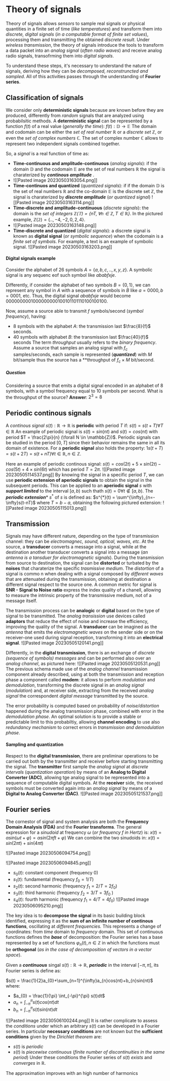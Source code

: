 # Theory of signals
Theory of signals allows *sensors* to sample real signals or physical quantities in a finite set of time (*like temperatures*) and transform them into *discrete, digital signals* (*in a computable format of finite set values*), processing them and transmitting the obtained *discrete result*.
Under *wireless transmission*, the theory of signals introduce the tools to transform a data packet into an *analog signal* (*often radio waves*) and receive analog radio signals, transofrming them into *digital signals*.

To understand these steps, it's necessary to understand the nature of signals, deriving how they can be *decomposed, reconstruncted and sampled*. All of this activities passes through the understanding of **Fourier series**.

## Classification of signals
We consider only **deterministic signals** because are known before they are produced, differently from *random* signals that are analyzed using probabilsitic methods.
A **deterministic signal** can be represented by a function $f(t)$ of a real value (*generally the time*):
									$f(t): \mathbb{D} \rightarrow \mathbb{E}$
The domain and codomain can be either the *set of real number $\mathbb{R}$*  or a *discrete set* $\mathbb{Z}$, or even the *set of complex numbers $\mathbb{C}$.* The set of complex number $\mathbb{C}$ allows to represent two independent signals combined together.

So, a *signal* is a real function of time as: 
- **Time-continuous and amplitude-continuous** (*analog signals*): if the domain $\mathbb{D}$ and the codomain $\mathbb{E}$ are the set of real numbers $\mathbb{R}$ the signal is charaterized by ***continous amplitude*** .
- ![[Pasted image 20230503163054.png]]
- **Time-continuos and quantized**  (*quantized signals*):  if  if the domain $\mathbb{D}$ is  the set of real numbers $\mathbb{R}$ and the co-domain $\mathbb{E}$ is the discrete set $\mathbb{Z}$, the signal is charaterized by ***discrete amplitude*** (*or quantized signal*)
	![[Pasted image 20230503163114.png]]
- **Time-discrete and amplitude-continuous** (*discrete signals*): the domain is the *set of integers $\mathbb{Z(T)} = \{nT, \forall n \in \mathbb{Z}, T \in \mathbb{R}\}$*. In the pictured example, $\mathbb{Z(2)} = \{..,-4,-2,0,2,4\}$. 
- ![[Pasted image 20230503163148.png]]
- **Time-discrete and quantized** (*digital signals*): a discrete signal is known as **digital signal** (*or symbolic sequence*) when the codomain is a *finite set of symbols*. For example, a text is an example of symbolic signal. 
![[Pasted image 20230503163203.png]]

#### Digital signals example
Consider the alphabet of 26 symbols $A = \{a,b,c,..,x,y,z\}$. A symbolic signal is any sequenc eof such symbol like $ababfxje$. 

Differently, if consider the alphabet of two symbols $B = \{0,1\}$, we can represent any symbol in $A$ with a sequence of symbols in $B$ like $a = 0000, b = 0001$, etc. 
Thus, the digital signal $ababfxje$ would become $0000000001000000000100101101110100100100$.

Now, assume a source able to transmit $f$ symbols/second (*symbol frequency*), having:
- 8 symbols with the alphabet $A$: the transmission last $\frac{8}{f}$ seconds.
- 40 symbols with alphabet $B$: the transmission last $\frac{40}{f}$ seconds
The term *throughput* usually refers to the *binary frequency*. Assume a source that samples an analog signal with $f_{c}$ samples/seconds, each sample is represented (***quantized***) with $M$ bit/sample thus the source has a **throughput of $f_{c}\times M$ bit/second. 

##### Question
Considering a source that emits a digital signal encoded in an alphabet of 8 symbols, with a symbol frequency equal to 10 symbols per second. What is the throughput of the source?
**Answer**: $2^{3} = 8$

## Periodic continous signals
A *continous signal* $s(t):\mathbb{R} \rightarrow \mathbb{R}$ is **periodic** with period $T$ if:
					$s(t) = s(t + T) \forall T \in \mathbb{R}$
An example of periodic signal is $s(t) = sin(nt)$ and $s(t)=cos(nt)$ with period $T = \frac{2\pi}{n} (\forall N \in \mathbb{Z})$.
Periodic signals can be studied in the period $[0,T]$ since their behavior remains the same in all its domain of existence. For a **periodic signal** also holds the property:
	1$s(t+T) = s(t+2T) = s(t+nT) \forall t \in \mathbb{R}, n \in \mathbb{Z}$. 

Here an example of periodic continous signal:
$s(t)= cos(2t) + 5 \times sin(2t) - cos(5t) +4 \times sin(6t)$ 
which has period $T = 2\pi$.
![[Pasted image 20230505114537.png]]
By knowing the signal in a specific period $T$, we can use **periodic extension of aperiodic signals** to obtain the signal in the subsequent periods.  This can be applied to an **aperiodic signal** $s$ with ***support limited*** to the interval $[a,b)$ such thath $s(t) = 0 \forall t \notin [a,b)$. The ***periodic extension**** $s^{*}$ of $s$ is defined as:
		$s^{*}(t) = \sum^{\infty}_{n=-\infty}s(t-nT)$ 
where $T = b-a$, obtaining the following pictured extension:
![[Pasted image 20230505115013.png]]

## Transmission
Signals may have different nature, depending on the type of transmission channel: they can be *electromagnec, sound, optical, waves, etc*. 
At the source, a **transducer** converts a message into a signal, while at the destination another transducer converts a signal into a message (*an antenna is a tansduer for electromagnetic signals*). 
During the transmission from source to destination, the signal can be **distorted** or turbated by the **noises** that charaterize the specific *trasmissive medium*. The *distortion* of a signal is commo n when dealing with a signal composed by *different waves* that are attenuated during the transmission, obtaining at destination a different signal respect to the source one. 
A common metric for signal is **SNR - Signal to Noise ratio** express the index quality of a chanell, allowing to measure the intrinsic property of the transmissive medium, not of a message itself. 

The transmission process can be **analogic** or **digital** based on the type of signal to be transmitted. 
The *analog transission* use devices called **adaptors** that reduce the effect of noise and increase the efficiency, improving the quality of the signal. A **transducer** can be imagined as the *antenna* that emits the *electromagnetic waves* on the sender side or on the receiver-one used during signal reception, transforming it into an **electrical signal**. 
![[Pasted image 20230505120141.png]]
 
Differently, in the **digital transmission**, there is an exchange of *discrete (sequence of symbols) messages* and can be performed also over an *analog channel*, as pictured here:
![[Pasted image 20230505120531.png]]
The previous schema made use of the *analog channel* transmission component already described, using at both the transmission and reception phase a component called **modem**: it allows to perform *modulation* and *demodulation*, transforming the discrete signal in an *analog signal* (*modulation*) and, at receiver side, extracting from the received *analog signal* the correspondent *digital message* transmitted by the source. 

The error probability is computed based on probability of *noise/distortion* happened during the analog transmission phase, combined with error in the *demodulation phase*. An optimal solution is to provide a stable or predictable limit to this probabiltiy, allowing **channel encoding** to use also *redundancy mechanism* to correct errors in *transmission and demodulation phase*.


#### Sampling and quantization
Respect to the **digital transmission**, there are preliminar operations to be carried out both by the transmitter and receiver before starting transmitting the signal.
The **transmitter** first sample the *analog signal* at *discrete intervals* (*quantization operation*) by means of an **Analog to Digital Converter (ADC)**, allowing tge analog signal to be represented into a sequence of computable digital symbols.
At the **receiver** side, the received symbols must be converted again into an *analog signal* by means of a **Digital to Analog Converter (DAC)**.
![[Pasted image 20230505121537.png]]


## Fourier series
The cornestor of signal and system analysis are both the **Frequency Domain Analysis (FDA)** and the **Fourier transforms**.
The general expression for a *sinudoid* at frequency $\omega$ (*or frequency $f$ in Hertz*) is:
$x(t)=\alpha sin(\omega t + \varphi) = \alpha sin(2\pi ft + \varphi)$
We can combine the two sinudoids in:
$x(t) = sin(2\pi t) + sin(4\pi t)$

![[Pasted image 20230506094754.png]]

![[Pasted image 20230506094845.png]]

- $s_{0}(t)$: constant component (frequency 0)
- $s_{1}(t)$: fundamental (frequency $f_{0}= 1/T$)
- $s_{2}(t)$: second harmonic (frequency $f_{1}= 2/T=2f_{0}$)
- $s_{3}(t)$: third harmonic (frequency $f_{2}= 3/T=3f_{0}$ )
- $s_{4}(t)$: fourth harmonic (frequency $f_{1}= 4/T=4f_{0}$)
![[Pasted image 20230506095210.png]]



The key idea is to **decompose the signal** in its basic building block identified, expressing it as the **sum of an infinite number of continous functions**, oscillating at *different frequencies.* This represents a change of coordinates: from *time* domain to *frequency* domain. 
This set of continuous functions defines the ***base*** of decomposition: the Fourier series has a base represented by a set of functions $\varphi_{n}(t), n \in \mathbb{Z}$ in which the functions must be **orthogonal** (*as in the case of decomposition of vectors in a vector space*). 

Given a ***continuous*** singal $s(t):\mathbb{R} \rightarrow \mathbb{R}$, ***periodic*** in the interval $[-\pi, \pi]$, its Fourier series is define as:

$s(t) = \frac{1}{2}a_{0}+\sum_{n=1}^{\infty}a_{n}cos(nt)+b_{n}sin(nt)$
where:
- $a_{0} = \frac{1}{\pi} \int_{-\pi}^{\pi} s(t)dt$
- $a_{n}= \int_{-\pi}^{\pi} s(t)cos(nt)dt$
- $b_{n}=\int_{-\pi}^{\pi} s(t)sin(nt)dt$

![[Pasted image 20230506100244.png]]
It is rather complicate to assess the *conditions* under which an arbitrary $s(t)$ can be developed in a Fourier series. In particular **necessary conditions** are not known but the **sufficient conditions** given by the *Dirichlet theorem* are:
- $s(t)$ is *periodic*
- $s(t)$ is *piecewise continuous* (*finite number of discontinuities in the same period*)
Under these conditions the Fourier series of $s(t)$ *exists* and *converges* in $\mathbb{R}$.

The approximation improves with an high number of harmonics
